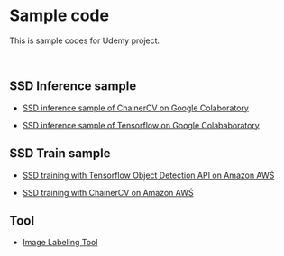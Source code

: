 # Sample code

This is sample codes for Udemy project.

<br>

## SSD Inference sample

* [SSD inference sample of ChainerCV on Google Colaboratory](ssd_inference_chainer.md) 

* [SSD inference sample of Tensorflow on Google Colababoratory](ssd_inference_tensorflow.md) 

## SSD Train sample

* [SSD training with Tensorflow Object Detection API on Amazon AWŚ](TensorflowAWS.md)

* [SSD training with ChainerCV on Amazon AWŚ](ChainercvAWS.md)

## Tool

* [Image Labeling Tool](https://github.com/takaaki5564/image-labelling-tool)
